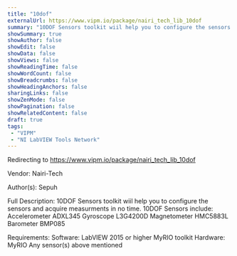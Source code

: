 ```yaml
---
title: "10dof"
externalUrl: https://www.vipm.io/package/nairi_tech_lib_10dof
summary: "10DOF Sensors toolkit wiil help you to configure the sensors and acquire measurments in no time."
showSummary: true
showAuthor: false
showEdit: false
showData: false
showViews: false
showReadingTime: false
showWordCount: false
showBreadcrumbs: false
showHeadingAnchors: false
sharingLinks: false
showZenMode: false
showPagination: false
showRelatedContent: false
draft: true
tags:
 - "VIPM"
 - "NI LabVIEW Tools Network"
---
```


Redirecting to https://www.vipm.io/package/nairi_tech_lib_10dof

Vendor: Nairi-Tech

Author(s): Sepuh
 
Full Description:
10DOF Sensors toolkit wiil help you to configure the sensors and acquire measurments in no time.
10DOF Sensors include:
Accelerometer    ADXL345
Gyroscope          L3G4200D
Magnetometer   HMC5883L
Barometer          BMP085

Requirements:
  Software:
      LabVIEW 2015 or higher
      MyRIO toolkit
  Hardware:
      MyRIO
      Any sensor(s) above mentioned